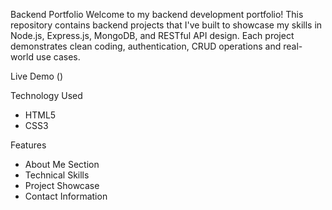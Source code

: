 Backend Portfolio 
Welcome to my backend development portfolio! This repository contains backend projects that I've built to showcase my skills in Node.js, Express.js, MongoDB, and RESTful API design. Each project demonstrates clean coding, authentication, CRUD operations and real-world use cases.

Live Demo ()

Technology Used
- HTML5
- CSS3

Features
- About Me Section
- Technical Skills
- Project Showcase
- Contact Information
